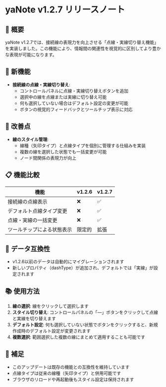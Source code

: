 # yaNote v1.2.7 リリースノート

## 🚀 概要
yaNote v1.2.7では、接続線の表現力を向上させる「点線・実線切り替え機能」を実装しました。この機能により、情報間の関連性を視覚的に区別してより豊かな表現が可能になります。

## 📌 新機能
- **接続線の点線・実線切り替え**:
  - コントロールパネルに点線・実線切り替えボタンを追加
  - 選択中の線を点線または実線に切り替え可能
  - 何も選択していない場合はデフォルト設定の変更が可能
  - ボタンの視覚的フィードバックとツールチップ表示に対応

## 🔧 改善点
- **線のスタイル管理**:
  - 線種（矢印タイプ）と点線タイプを個別に管理する仕組みを実装
  - 複数の線を選択した状態でも一括変更が可能
  - ノード間関係の表現力が向上

## 📋 機能比較

| 機能 | v1.2.6 | v1.2.7 |
|------|-------|-------|
| 接続線の点線表示 | ❌ | ✅ |
| デフォルト点線タイプ変更 | ❌ | ✅ |
| 点線・実線の一括変更 | ❌ | ✅ |
| ツールチップによる状態表示 | 限定的 | 拡張 |

## 💾 データ互換性
- v1.2.6以前のデータは自動的にマイグレーションされます
- 新しいプロパティ（dashType）が追加され、デフォルトでは「実線」が設定されます

## 📚 使用方法
1. **線の選択**: 線をクリックして選択します
2. **スタイル切り替え**: コントロールパネルの「—」ボタンをクリックして点線と実線を切り替えます
3. **デフォルト設定**: 何も選択していない状態でボタンをクリックすると、新規作成時のデフォルト設定が変更されます
4. **複数選択**: 範囲選択した複数の線にまとめて適用することも可能です

## 📝 補足
- このアップデートは既存の機能との互換性を維持しています
- 点線タイプは従来の線種（矢印タイプ）と併用可能です
- ブラウザのリロードや再起動後もスタイル設定は保持されます
